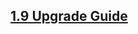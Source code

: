 <script>{
	"title": "jQuery Core Upgrade Guides",
	"pageTemplate": "page-contentfull.php"
}</script>

## [1.9 Upgrade Guide](/upgrade-guide/1.9/)

